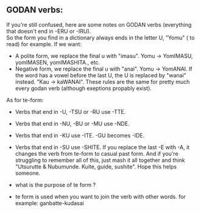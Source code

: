 ## GODAN verbs:
If you're still confused, here are some notes on GODAN verbs (everything that doesn't end in -ERU or -IRU).  
So the form you find in a dictionary always ends in the letter U, "Yomu" ( to read) for example. If we want: 
- A polite form, we replace the final u with "imasu". Yomu -> YomIMASU, yomIMASEN, yomIMASHITA., etc. 
- Negative form, we replace the final u with "anai". Yomu -> YomANAI. If the word has a vowel before the last U, the U is replaced by "wanai" instead. "Kau -> kaWANAI". 
These rules are the same for pretty much every godan verb (although exeptions propably exist). 

As for te-form: 
- Verbs that end in -U, -TSU or -RU use -TTE. 
- Verbs that end in -NU, -BU or -MU use -NDE. 
- Verbs that end in -KU use -ITE. -GU becomes -IDE. 
- Verbs that end in -SU use -SHITE. 
If you replace the last -E with -A, it changes the verb from te-form to casual past form. 
And if you're struggling to remember all of this, just mash it all together and think "Utsurutte & Nubumunde. Kuite, guide, sushite". Hope this helps someone.



- what is the purpose of te form ?
- te form is used when you want to join the verb with other words. for example: 
ganbatte-kudasai

